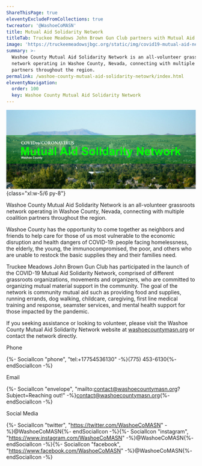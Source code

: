 ```yaml
---
ShareThisPage: true
eleventyExcludeFromCollections: true
twcreator: '@WashoeCoMASN'
title: Mutual Aid Solidarity Network
titleTab: Truckee Meadows John Brown Gun Club partners with Mutual Aid Solidarity Network
image: 'https://truckeemeadowsjbgc.org/static/img/covid19-mutual-aid-network.png'
summary: >-
  Washoe County Mutual Aid Solidarity Network is an all-volunteer grassroots
  network operating in Washoe County, Nevada, connecting with multiple coalition
  partners throughout the region.
permalink: /washoe-county-mutual-aid-solidarity-netowrk/index.html
eleventyNavigation:
  order: 100
  key: Washoe County Mutual Aid Solidarity Network
---
```

![Washoe County Mutual Aid Solidarity Network Logo](/static/img/covid19-mutual-aid-network.png){class="xl:w-5/6 py-8"}

Washoe County Mutual Aid Solidarity Network is an all-volunteer grassroots network operating in Washoe County, Nevada, connecting with multiple coalition partners throughout the region.

Washoe County has the opportunity to come together as neighbors and friends to help care for those of us most vulnerable to the economic disruption and health dangers of COVID-19: people facing homelessness, the elderly, the young, the immunocompromised, the poor, and others who are unable to restock the basic supplies they and their families need.

Truckee Meadows John Brown Gun Club has participated in the launch of the COVID-19 Mutual Aid Solidarity Network, comprised of different grassroots organizations, movements and organizers, who are committed to organizing mutual material support in the community. The goal of the network is community mutual aid such as providing food and supplies, running errands, dog walking, childcare, caregiving, first line medical training and response, seamster services, and mental health support for those impacted by the pandemic.

If you seeking assistance or looking to volunteer, please visit the Washoe County Mutual Aid Solidarity Network website at [washoecountymasn.org](https://www.washoecountymasn.org/) or contact the network directly.

<p class="text-lg font-bold pt-4">Phone</p>

{%- SocialIcon "phone", "tel:+17754536130" -%}(775) 453-6130{%- endSocialIcon -%}

<p class="text-lg font-bold pt-4">Email</p>

{%- SocialIcon "envelope", "mailto:contact@washoecountymasn.org?Subject=Reaching out!" -%}contact@washoecountymasn.org{%- endSocialIcon -%}

<p class="text-lg font-bold pt-4">Social Media</p>

{%- SocialIcon "twitter", "https://twitter.com/WashoeCoMASN" -%}@WashoeCoMASN{%- endSocialIcon -%}{%- SocialIcon "instagram", "https://www.instagram.com/WashoeCoMASN" -%}@WashoeCoMASN{%- endSocialIcon -%}{%- SocialIcon "facebook", "https://www.facebook.com/WashoeCoMASN" -%}@WashoeCoMASN{%- endSocialIcon -%}